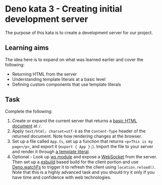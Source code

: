 # Deno kata 3 - Creating initial development server

The purpose of this kata is to create a development server for our project.

## Learning aims

The idea here is to expand on what was learned earlier and cover the following:

* Returning HTML from the server
* Understanding template literals at a basic level
* Defining custom components that use template literals

## Task

Complete the following:

1. Create or expand the current server that returns a [basic HTML document](https://developer.mozilla.org/en-US/docs/Learn/HTML/Introduction_to_HTML/Getting_started#anatomy_of_an_html_document) at `/`.
2. Apply `text/html; charset=utf-8` as the `Content-Type` header of the returned document. Note how rendering changes at the browser.
3. Set up a file called `App.ts`, set up a function that returns `<p>This is my page</p>`, and export it (`export { App };`). Import the file to your server and render it through [a template literal](https://developer.mozilla.org/en-US/docs/Web/JavaScript/Reference/Template_literals).
4. Optional - Look up [ws module](https://deno.land/std@0.95.0/ws/README.md) and expose a [WebSocket](https://developer.mozilla.org/en-US/docs/Web/API/WebSockets_API) from the server. Then set up a [esbuild](https://deno.land/x/esbuild) based build for the client portion and use [Deno.watchFs](https://deno.land/manual@v1.31.1/examples/file_system_events) to trigger it to refresh the client using `location.reload()`. Note that this is a highly advanced task and you should try it only if you have time and confidence with web technologies.
